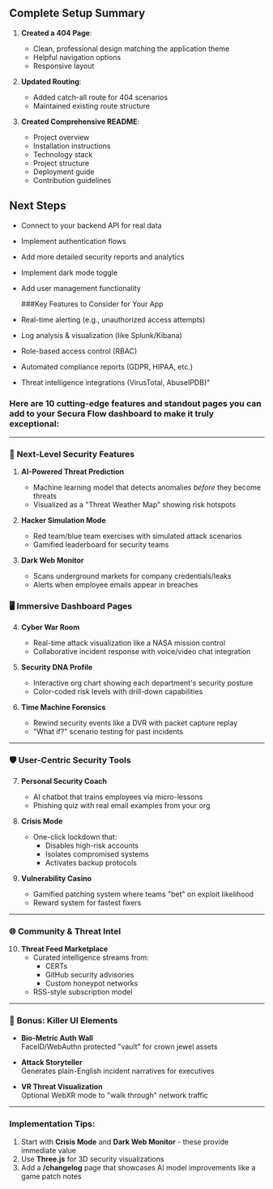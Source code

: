 
## Complete Setup Summary

1. **Created a 404 Page**:
   - Clean, professional design matching the application theme
   - Helpful navigation options
   - Responsive layout

2. **Updated Routing**:
   - Added catch-all route for 404 scenarios
   - Maintained existing route structure

3. **Created Comprehensive README**:
   - Project overview
   - Installation instructions
   - Technology stack
   - Project structure
   - Deployment guide
   - Contribution guidelines

## Next Steps
- Connect to your backend API for real data

- Implement authentication flows

- Add more detailed security reports and analytics

- Implement dark mode toggle

- Add user management functionality



    ###Key Features to Consider for Your App

- Real-time alerting (e.g., unauthorized access attempts)
- Log analysis & visualization (like Splunk/Kibana)
- Role-based access control (RBAC)
- Automated compliance reports (GDPR, HIPAA, etc.)
- Threat intelligence integrations (VirusTotal, AbuseIPDB)"


### Here are **10 cutting-edge features** and **standout pages** you can add to your Secura Flow dashboard to make it truly exceptional:

---

### 🚀 **Next-Level Security Features**
1. **AI-Powered Threat Prediction**  
   - Machine learning model that detects anomalies *before* they become threats  
   - Visualized as a "Threat Weather Map" showing risk hotspots  

2. **Hacker Simulation Mode**  
   - Red team/blue team exercises with simulated attack scenarios  
   - Gamified leaderboard for security teams  

3. **Dark Web Monitor**  
   - Scans underground markets for company credentials/leaks  
   - Alerts when employee emails appear in breaches  


### 🖥️ **Immersive Dashboard Pages**
4. **Cyber War Room**  
   - Real-time attack visualization like a NASA mission control  
   - Collaborative incident response with voice/video chat integration  

5. **Security DNA Profile**  
   - Interactive org chart showing each department's security posture  
   - Color-coded risk levels with drill-down capabilities  

6. **Time Machine Forensics**  
   - Rewind security events like a DVR with packet capture replay  
   - "What if?" scenario testing for past incidents  

---

### 🛡️ **User-Centric Security Tools**
7. **Personal Security Coach**  
   - AI chatbot that trains employees via micro-lessons  
   - Phishing quiz with real email examples from your org  

8. **Crisis Mode**  
   - One-click lockdown that:  
     - Disables high-risk accounts  
     - Isolates compromised systems  
     - Activates backup protocols  

9. **Vulnerability Casino**  
   - Gamified patching system where teams "bet" on exploit likelihood  
   - Reward system for fastest fixers  

---

### 🌐 **Community & Threat Intel**
10. **Threat Feed Marketplace**  
    - Curated intelligence streams from:  
      - CERTs  
      - GitHub security advisories  
      - Custom honeypot networks  
    - RSS-style subscription model  

---

### 💎 **Bonus: Killer UI Elements**
- **Bio-Metric Auth Wall**  
  FaceID/WebAuthn protected "vault" for crown jewel assets  

- **Attack Storyteller**  
  Generates plain-English incident narratives for executives  

- **VR Threat Visualization**  
  Optional WebXR mode to "walk through" network traffic  

---

### Implementation Tips:
1. Start with **Crisis Mode** and **Dark Web Monitor** - these provide immediate value
2. Use **Three.js** for 3D security visualizations
3. Add a **/changelog** page that showcases AI model improvements like a game patch notes
